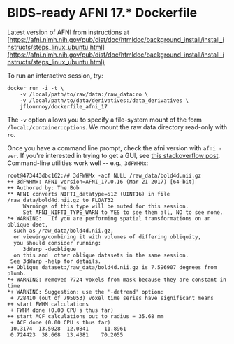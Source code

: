 # BIDS-ready AFNI 17.\* Dockerfile

Latest version of AFNI from instructions at [https://afni.nimh.nih.gov/pub/dist/doc/htmldoc/background_install/install_instructs/steps_linux_ubuntu.html](https://afni.nimh.nih.gov/pub/dist/doc/htmldoc/background_install/install_instructs/steps_linux_ubuntu.html)

To run an interactive session, try:

```
docker run -i -t \
    -v /local/path/to/raw/data:/raw_data:ro \
    -v /local/path/to/data/derivatives:/data_derivatives \
    jflournoy/dockerfile_afni_17
```

The `-v` option allows you to specify a file-system mount of the form `/local:/container:options`. We mount the raw data directory read-only with `ro`. 

Once you have a command line prompt, check the afni version with `afni -ver`. If you're interested in trying to get a GUI, see [this stackoverflow post](https://stackoverflow.com/questions/25281992/alternatives-to-ssh-x11-forwarding-for-docker-containers/25334301#25334301). Command-line utilities work well -- e.g., `3dFWHMx`:

```
root@473443dbc162:/# 3dFWHMx -acf NULL /raw_data/bold4d.nii.gz                                                                               
++ 3dFWHMx: AFNI version=AFNI_17.0.16 (Mar 21 2017) [64-bit]
++ Authored by: The Bob
** AFNI converts NIFTI_datatype=512 (UINT16) in file /raw_data/bold4d.nii.gz to FLOAT32
     Warnings of this type will be muted for this session.
     Set AFNI_NIFTI_TYPE_WARN to YES to see them all, NO to see none.
*+ WARNING:   If you are performing spatial transformations on an oblique dset, 
  such as /raw_data/bold4d.nii.gz,
  or viewing/combining it with volumes of differing obliquity,
  you should consider running: 
     3dWarp -deoblique 
  on this and  other oblique datasets in the same session.
 See 3dWarp -help for details.
++ Oblique dataset:/raw_data/bold4d.nii.gz is 7.596907 degrees from plumb.
*+ WARNING: removed 7724 voxels from mask because they are constant in time
*+ WARNING: Suggestion: use the '-detrend' option:
 + 728410 (out of 795053) voxel time series have significant means
++ start FWHM calculations
 + FWHM done (0.00 CPU s thus far)
++ start ACF calculations out to radius = 35.68 mm
 + ACF done (0.00 CPU s thus far)
 10.3174  13.5028  12.0841     11.8961
 0.724423  38.668  13.4381    70.2055
```
